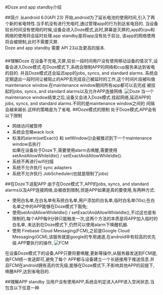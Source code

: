#Doze and app standby介绍

##简介
从android 6.0(API 23) 开始,android为了延长电池的使用时间,引入了两个新的省电特性.当手机没有进行充电时,通过管理app的行为到达省电目的.
当设备较长时间没有使用的时候,设备会进入Doze模式,此时,屏幕是灭屏的,app的cpu和网络的使用将会延时处理.app standby是将app没有处于前台,
该app的网络使用将会被限制,此时不需要灭屏.  
Doze and app standby 需要 API 23以及更高的版本.

###
##理解Doze
在设备不充电,灭屏,较长一段时间用户没有使用移动设备的情况下,设备会进入Doze模式.在Doze模式下,系统会限制APP的网络和cup服务来达到省电的目的.
并且Doze模式还会延迟app的jobs, syncs, and standard alarms.
系统会定期退出一段时间让被阻止的APP去完成自己被延时的工作,这个时间片段被叫做maintenance window.在maintenance window期间所有app都可以去完成
被挂起的jobs, syncs, and standard alarms以及允许APP连接网络.
![Doze](https://raw.githubusercontent.com/lqktz/document/master/res/doze.png)
当一个maintenance window结束之后,设备又会进入Doze模式.挂起网络,延迟APP的jobs, syncs, and standard alarms.不同的是maintenance window之间的
间隔会越来越长.这样的策略是为了省电.
##Doze模式的限制
处于Doze模式,APP会有以下限制  

* 网络访问被暂停
* 系统会忽略wack lock
* 标准的alarm(setExact() 和 setWindow())会被推迟到下一个maintenance window去执行  
  如果在设备处于Doze下,需要使用alarm去唤醒,需要使用setAndAllowWhileIdle() / setExactAndAllowWhileIdle().  
* 系统不再进行wifi扫描  
* 系统不允许执行 sync adapters  
* 系统不允许执行 JobScheduler(也就是限制了jobs)  

##在Doze下适配APP
由于在Doze模式下,APP的jobs, syncs, and standard alarms以及APP连接网络,会被收到限制,但是APP如果是真的要使用,有两种方式:  

* 使用白名单,在白名单有系统白名单,用户添加的白名单,临时白名单(10s);在白名单之中的APP能够在Doze模式下豁免;
* 使用setAndAllowWhileIdle() / setExactAndAllowWhileIdle(),不过这也是有限制的,每个APP每9分钟只能触发一次,这两个方法的本质是将APP加入临时的白名单,
  来达到在Doze模式下,仍然可以使用alarm下唤醒机器.
* 使用 Firebase Cloud Messaging(FCM),之前是Google Cloud Messaging(GCM),该服务就是google的专用通道,在android中有较高的优先级.APP要执行的操作,
![FCM](https://raw.githubusercontent.com/lqktz/document/master/res/FCM.png)


在设备Doze模式下的设备,APP只要将要唤醒,更新等操作,从服务器发送到FCM是,由FCM统一发送即可,避免了每个
APP都与设备建立一个长链接用于推送信息.并且FCM在android拥有高的优先级,能够在Doze模式下,不影响其他APP的前提下,唤醒APP,达到省电目的.


##理解APP standby
当用户没有使用APP,系统会判定进入APP进入空闲状态.当包含以下任意一种



























